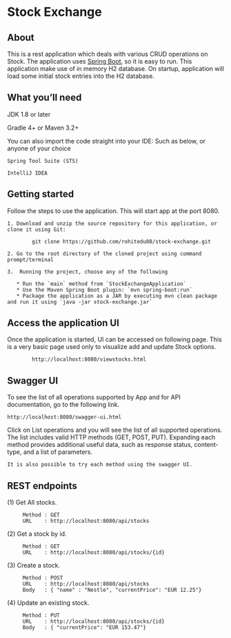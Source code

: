 # Stock Exchange


## About ##

This is a rest application which deals with various CRUD operations on Stock. 
The application uses [Spring Boot](http://projects.spring.io/spring-boot/), so it is easy to run. This application make use of in memory H2 database. 
On startup, application will load some initial stock entries into the H2 database.

## What you’ll need ##

JDK 1.8 or later

Gradle 4+ or Maven 3.2+

You can also import the code straight into your IDE: Such as below, or anyone of your choice

```
Spring Tool Suite (STS)

IntelliJ IDEA

```
## Getting started ##

Follow the steps to use the application. This will start app at the port 8080.

    1. Download and unzip the source repository for this application, or clone it using Git: 
    
			git clone https://github.com/rohitedu08/stock-exchange.git

    2. Go to the root directory of the cloned project using command prompt/terminal

    3.  Running the project, choose any of the following

	   * Run the `main` method from `StockExchangeApplication`
	   * Use the Maven Spring Boot plugin: `mvn spring-boot:run`
	   * Package the application as a JAR by executing mvn clean package and run it using `java -jar stock-exchange.jar`

## Access the application UI ##

Once the application is started, UI can be accessed on following page. This is a very basic page used only to visualize add and update Stock options.

			http://localhost:8080/viewstocks.html

## Swagger UI ##

To see the list of all operations supported by App and for API documentation, go to the following link.

	http://localhost:8080/swagger-ui.html

Click on List operations and you will see the list of all supported operations. The list includes valid HTTP methods (GET, POST, PUT).    Expanding each method provides additional useful data, such as response status, content-type, and a list of parameters. 
	
	It is also possible to try each method using the swagger UI.
	
	
## REST endpoints ##

  (1) Get All stocks.
  
         Method : GET 
         URL    : http://localhost:8080/api/stocks
         
  (2) Get a stock by id.
    
         Method : GET 
         URL    : http://localhost:8080/api/stocks/{id}
   
  (3) Create a stock.
      
         Method : POST
         URL    : http://localhost:8080/api/stocks
         Body   : { "name" : "Nestle", "currentPrice": "EUR 12.25"}
  
  (4) Update an existing stock.
        
         Method : PUT
         URL    : http://localhost:8080/api/stocks/{id}
         Body   : { "currentPrice": "EUR 153.47"}
